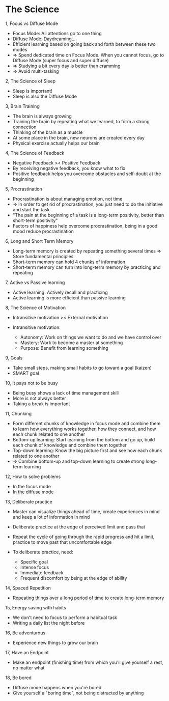# The Science

1, Focus vs Diffuse Mode

- Focus Mode: All attentions go to one thing
- Diffuse Mode: Daydreaming,...
- Efficient learning based on going back and forth between these two modes
- => Spend dedicated time on Focus Mode. When you cannot focus, go to Diffuse Mode (super focus and super diffuse)
- => Studying a bit every day is better than cramming
- => Avoid multi-tasking

2, The Science of Sleep

- Sleep is important!
- Sleep is also the Diffuse Mode

3, Brain Training

- The brain is always growing
- Training the brain by repeating what we learned, to form a strong connection
- Thinking of the brain as a muscle
- At some place in the brain, new neurons are created every day
- Physical exercise actually helps our brain

4, The Science of Feedback

- Negative Feedback >< Positive Feedback
- By receiving negative feedback, you know what to fix
- Positive feedback helps you overcome obstacles and self-doubt at the beginning

5, Procrastination

- Procrastination is about managing emotion, not time
- => In order to get rid of procrastination, you just need to do the initiative and start the task
- "The pain at the beginning of a task is a long-term positivity, better than short-term positivity"
- Factors of happiness help overcome procrastination, being in a good mood reduce procrastination

6, Long and Short Term Memory

- Long-term memory is created by repeating something several times => Store fundamental principles
- Short-term memory can hold 4 chunks of information
- Short-term memory can turn into long-term memory by practicing and repeating

7, Active vs Passive learning

- Active learning: Actively recall and practicing
- Active learning is more efficient than passive learning

8, The Science of Motivation

- Intransitive motivation >< External motivation
- Intransitive motivation:

  - Autonomy: Work on things we want to do and we have control over
  - Mastery: Work to become a master at something
  - Purpose: Benefit from learning something

9, Goals

- Take small steps, making small habits to go toward a goal (kaizen)
- SMART goal

10, It pays not to be busy

- Being busy shows a lack of time management skill
- More is not always better
- Taking a break is important

11, Chunking

- Form different chunks of knowledge in focus mode and combine them to learn how everything works together, how they connect, and how each chunk related to one another
- Bottom-up learning: Start learning from the bottom and go up, build each chunk of knowledge and combine them together
- Top-down learning: Know the big picture first and see how each chunk related to one another
- => Combine bottom-up and top-down learning to create strong long-term learning

12, How to solve problems

- In the focus mode
- In the diffuse mode

13, Deliberate practice

- Master can visualize things ahead of time, create experiences in mind and keep a lot of information in mind
- Deliberate practice at the edge of perceived limit and pass that
- Repeat the cycle of going through the rapid progress and hit a limit, practice to move past that uncomfortable edge
- To deliberate practice, need:

  - Specific goal
  - Intense focus
  - Immediate feedback
  - Frequent discomfort by being at the edge of ability

14, Spaced Repetition

- Repeating things over a long period of time to create long-term memory

15, Energy saving with habits

- We don't need to focus to perform a habitual task
- Writing a daily list the night before

16, Be adventurous

- Experience new things to grow our brain

17, Have an Endpoint

- Make an endpoint (finishing time) from which you'll give yourself a rest, no matter what

18, Be bored

- Diffuse mode happens when you're bored
- Give yourself a "boring time", not being distracted by anything
